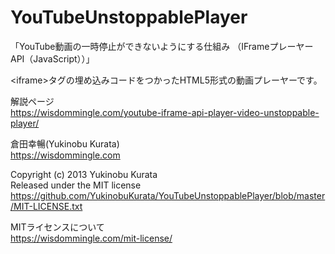YouTubeUnstoppablePlayer
========================

「YouTube動画の一時停止ができないようにする仕組み （IFrameプレーヤーAPI（JavaScript））」

&lt;iframe&gt;タグの埋め込みコードをつかったHTML5形式の動画プレーヤーです。

解説ページ<br />
https://wisdommingle.com/youtube-iframe-api-player-video-unstoppable-player/

倉田幸暢(Yukinobu Kurata)<br />
https://wisdommingle.com

Copyright (c) 2013 Yukinobu Kurata<br />
Released under the MIT license<br />
https://github.com/YukinobuKurata/YouTubeUnstoppablePlayer/blob/master/MIT-LICENSE.txt

MITライセンスについて<br />
https://wisdommingle.com/mit-license/




